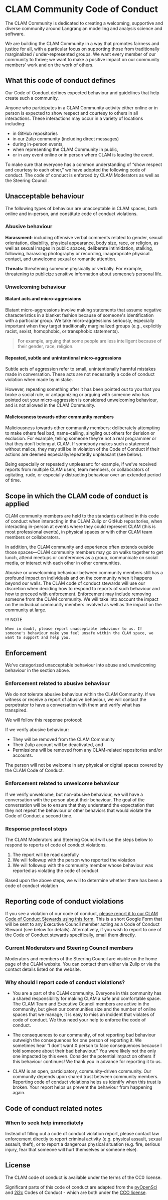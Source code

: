 # CLAM Community Code of Conduct

The CLAM Community is dedicated to creating a welcoming, supportive and diverse
community around Langrangian modelling and analysis science and software.

We are building the CLAM Community in a way that promotes fairness
and justice for all, with a particular focus on supporting those from
traditionally marginalized / under-represented groups. We want every member of
our community to thrive; we want to make a positive impact on our community
members' work and on the work of others.

## What this code of conduct defines

Our Code of Conduct defines expected behaviour
and guidelines that help create such a community.

Anyone who participates in a CLAM Community activity either online or in person is expected to show respect and courtesy to others in all interactions. These interactions may occur in a variety of locations including:

- in GitHub repositories
- in our Zulip community (including direct messages)
- during in-person events,
- when representing the CLAM Community in public,
- or in any event online or in person where CLAM is leading the event.

To make sure that everyone has a common understanding of “show respect and courtesy to each other,” we have adopted the following code of conduct. The code of conduct is enforced by CLAM Moderators as well as the Steering Council.

## Unacceptable behaviour

The following types of behaviour are unacceptable in CLAM spaces, both online and in-person, and constitute code of conduct violations.

### Abusive behaviour

**Harassment:** including offensive verbal comments related to gender, sexual orientation, disability, physical appearance, body size, race, or religion, as well as sexual images in public spaces, deliberate intimidation, stalking, following, harassing photography or recording, inappropriate physical contact, and unwelcome sexual or romantic attention.

**Threats:** threatening someone physically or verbally. For example, threatening to publicize sensitive information about someone’s personal life.

### Unwelcoming behaviour

#### Blatant acts and micro-aggressions

Blatant micro-aggressions involve making statements that assume
negative characteristics in a blanket fashion because of someone's identification
with a particular group. We take micro-aggressions seriously, especially
important when they target traditionally marginalized groups (e.g.,
explicitly racist, sexist, homophobic, or transphobic statements).

> For example, arguing that some people are less intelligent because
> of their gender, race, religion.

#### Repeated, subtle and unintentional micro-aggressions

Subtle acts of aggression refer to small, unintentionally harmful
mistakes made in conversation. These acts are not necessarily a code of conduct
violation when made by mistake.

However, repeating something after it has been pointed out to you that you
broke a social rule, or antagonizing or arguing with someone who has pointed
out your micro-aggression is considered unwelcoming behaviour, and is not
allowed in the CLAM Community.

#### Maliciousness towards other community members

Maliciousness towards other community members: deliberately attempting to
make others feel bad, name-calling, singling out others for derision or
exclusion. For example, telling someone they’re not a real programmer or that
they don’t belong at CLAM. If somebody makes such a statement without
malice, they may still be in violation of the Code of Conduct if their actions
are deemed especially/repeatedly unpleasant (see below).

Being especially or repeatedly unpleasant: for example, if we’ve received
reports from multiple CLAM users, team members, or collaborators of
agitating, rude, or especially distracting behaviour over an extended period of
time.

## Scope in which the CLAM code of conduct is applied

CLAM community members are held to the standards outlined in this
code of conduct when interacting in the CLAM Zulip or GitHub
repositories, when interacting in-person at events where they could
represent CLAM (this is most professional events), in physical spaces
or with other CLAM team members or collaborators.

In addition, the CLAM community and experience often extends outside
those spaces—CLAM community members may go on walks together to get
lunch, attend meetups or conferences as a group, communicate on social
media, or interact with each other in other communities.

Abusive or unwelcoming behaviour between community members still has a
profound impact on individuals and on the community when it happens beyond
our walls. The CLAM code of conduct stewards will
use our discretion when deciding how to respond to reports of such behaviour and how to proceed with enforcement. Enforcement may include removing someone from the CLAM community. We will take into account the
impact on the individual community members involved as well as the impact
on the community at large.

!!! NOTE

    When in doubt, please report unacceptable behaviour to us. If someone's behaviour make you feel unsafe within the CLAM space, we want to support and help you.

## Enforcement

We’ve categorized unacceptable behaviour into abuse and unwelcoming behaviour in the section above.

### Enforcement related to abusive behaviour

We do not tolerate abusive behaviour within the CLAM Community.
If we witness or receive a report of abusive behaviour, we will
contact the perpetrator to have a conversation with them and verify
what has transpired.

We will follow this response protocol:

If we verify abusive behaviour:

- They will be removed from the CLAM Community
  <!-- * If applicable, their employment with CLAM will be terminated. -->
- Their Zulip account will be deactivated, and
- Permissions will be removed from any CLAM-related repositories and/or accounts.

The person will not be welcome in any physical or digital spaces covered by the CLAM Code of Conduct.

### Enforcement related to unwelcome behaviour

If we verify unwelcome, but non-abusive behaviour, we will have a
conversation with the person about their behaviour. The goal of the conversation will be to ensure that they understand the expectation that they not repeat the behaviour or other behaviors that would violate the Code of Conduct a second time.

### Response protocol steps

The CLAM Moderators and Steering Council will use the steps
below to respond to reports of code of conduct violations.

1. The report will be read carefully
2. We will followup with the person who reported the violation
3. We will followup with the community member whose behaviour was reported as violating the code of conduct

Based upon the above steps, we will to determine whether there has been a code
of conduct violation

## Reporting code of conduct violations

If you see a violation of our code of conduct, [please report it to our
CLAM Code of Conduct Stewards using this form.](https://forms.gle/7MR7tCpDuprtStWP9)
This is a short Google Form that will be sent to any Executive Council member
acting as a Code of Conduct Steward (see below for details). Alternatively, if
you wish to report to one of the Code of Conduct stewards specifically, email
them directly.

### Current Moderators and Steering Council members

Moderators and members of the Steering Council are visible on the home page of the CLAM website. You can contact them either via Zulip or via the contact details listed on the website.

### Why should I report code of conduct violations?

- You are a part of the CLAM community. Everyone in this community has a shared responsibility for making CLAM a safe and comfortable space. The CLAM Team and Executive Council members are active in the community, but given our communities size and the number of online spaces that we manage, it is easy to miss an incident that violates of code of conduct. We thus need your help to enforce the code of conduct.

- The consequences to our community, of not reporting bad behaviour outweigh the consequences for one person of reporting it. We sometimes hear “I don’t want X person to face consequences because I told someone about their bad behaviour.” You were likely not the only one impacted by this even. Consider the potential impact on others if this behaviour continues! We thank you in advance for reporting it to us.

- CLAM is an open, participatory, community-driven community. Our community depends upon shared trust between community members. Reporting code of conduct violations helps us identify when this trust is broken. Your report helps us prevent the behaviour from happening again.

## Code of conduct related notes

### When to seek help immediately

Instead of filling out a code of conduct violation report, please contact law enforcement directly to report criminal activity (e.g. physical assault, sexual assault, theft), or to report a dangerous physical situation (e.g. fire, serious injury, fear that someone will hurt themselves or someone else).

## License

The CLAM code of conduct is available under the terms of the CC0 license.

Significant parts of this code of conduct are adapted from the [pyOpenSci](https://www.pyopensci.org/handbook/CODE_OF_CONDUCT.html) and [2i2c](https://team-compass.2i2c.org/en/latest/code-of-conduct/index.html) Codes of Conduct - which are both under the [CCO license](https://creativecommons.org/share-your-work/public-domain/cc0/).
